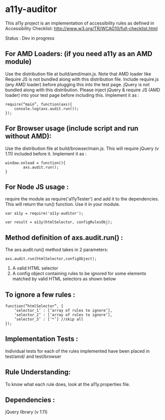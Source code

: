 # a11y-auditor

This a11y project is an implementation of accessibility rules as defined in
Accessibility Checklist:
http://www.w3.org/TR/WCAG10/full-checklist.html

Status : Dev in progress


For AMD Loaders: (if you need a11y as an AMD module)
------------------------------------------------------
Use the distribution file at build/amd/main.js. Note that AMD loader like Require JS is not bundled along with this distribution file. Include require.js (any AMD loader) before plugging this into the test page. jQuery is not bundled along with this distribution. Please inject jQuery & require JS (AMD loader) into your test page before including this. Implement it as :

```
require(“main”, function(axs){
	console.log(axs.audit.run());
});
```


For Browser usage (include script and run without AMD):
---------------------------------------------------------
Use the distribution file at build/browser/main.js. This will require jQuery (v 1.11) included before it. Implement it as :

```
window.onload = function(){
		axs.audit.run();
}
```

For Node JS usage :
---------------------------------------------------------
require the module as require('a11yTester') and add it to the dependencies. This will return the run() function. Use it in your module.

```
var a11y = require('a11y-auditor');

var result = a11y(htmlSelector, configRulesObj);
```



Method definition of axs.audit.run() :
----------------------------------------

The axs.audit.run() method takes in 2 parameters:

```
axs.audit.run(htmlSelector,configObject);
```

1. A valid HTML selector
2. A config object containing rules to be ignored for some elements matched by valid HTML selectors as shown below


To ignore a few rules :
-----------------------


```
function(“htmlSelector”, {
	‘selector_1’ : [‘array of rules to ignore’],
	‘selector_2’ : [‘array of rules to ignore’],
	‘selector_3’ : [‘*’] //skip all
});
```


Implementation Tests :
--------------------

Individual tests for each of the rules implemented have been placed in test/amd/ and test/browser


Rule Understanding:
--------------------

To know what each rule does, look at the a11y.properties file.


Dependencies :
--------------------

jQuery library (v 1.11)
